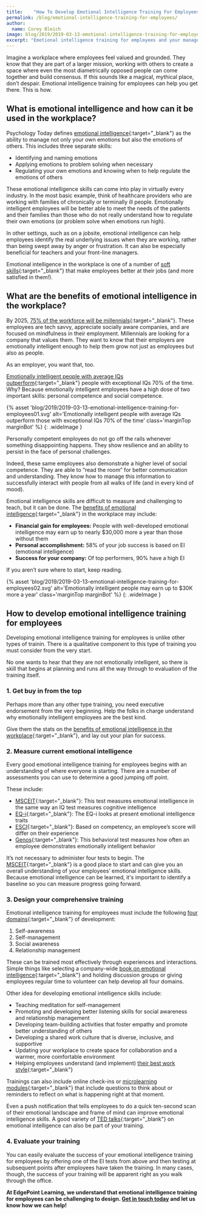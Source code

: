 ```yaml
---
title:    "How To Develop Emotional Intelligence Training For Employees"
permalink: /blog/emotional-intelligence-training-for-employees/
author:
  name: Corey Bleich
image: blog/2019/2019-03-13-emotional-intelligence-training-for-employees.jpg
excerpt: "Emotional intelligence training for employees and your managers provides many benefits, both in and out of your workplace. Here's how to train for it."
---
```


Imagine a workplace where employees feel valued and grounded. They know that they are part of a larger mission, working with others to create a space where even the most diametrically opposed people can come together and build consensus. If this sounds like a magical, mythical place, don’t despair. Emotional intelligence training for employees can help you get there. This is how. 

## What is emotional intelligence and how can it be used in the workplace?

Psychology Today defines [emotional intelligence](https://www.psychologytoday.com/us/basics/emotional-intelligence){:target="_blank"} as the ability to manage not only your own emotions but also the emotions of others. This includes three separate skills:

* Identifying and naming emotions
* Applying emotions to problem solving when necessary
* Regulating your own emotions and knowing when to help regulate the emotions of others

These emotional intelligence skills can come into play in virtually every industry. In the most basic example, think of healthcare providers who are working with families of chronically or terminally ill people. Emotionally intelligent employees will be better able to meet the needs of the patients and their families than those who do not really understand how to regulate their own emotions (or problem solve when emotions run high).

In other settings, such as on a jobsite, emotional intelligence can help employees identify the real underlying issues when they are working, rather than being swept away by anger or frustration. It can also be especially beneficial for teachers and your front-line managers.

Emotional intelligence in the workplace is one of a number of [soft skills](/blog/train-for-soft-skills/){:target="_blank"} that make employees better at their jobs (and more satisfied in them!).

## What are the benefits of emotional intelligence in the workplace?

By 2025, [75% of the workforce will be millennials](http://www.hartfordbusiness.com/article/20140818/PRINTEDITION/140819969/millennials-to-take-over-by-2025){:target="_blank"}. These employees are tech savvy, appreciate socially aware companies, and are focused on mindfulness in their employment. Millennials are looking for a company that values them. They want to know that their employers are emotionally intelligent enough to help them grow not just as employees but also as people.

As an employer, you want that, too.

[Emotionally intelligent people with average IQs outperform](https://www.inc.com/travis-bradberry/why-you-need-emotional-intelligence-to-succeed.html){:target="_blank"} people with exceptional IQs 70% of the time. Why? Because emotionally intelligent employees have a high dose of two important skills: personal competence and social competence.

{% asset 'blog/2019/2019-03-13-emotional-intelligence-training-for-employees01.svg'
  alt='Emotionally intelligent people with average IQs outperform those with exceptional IQs 70% of the time'
  class='marginTop marginBot' %}
{: .wideImage }

Personally competent employees do not go off the rails whenever something disappointing happens. They show resilience and an ability to persist in the face of personal challenges.

Indeed, these same employees also demonstrate a higher level of social competence. They are able to “read the room” for better communication and understanding. They know how to manage this information to successfully interact with people from all walks of life (and in every kind of mood).

Emotional intelligence skills are difficult to measure and challenging to teach, but it can be done. The [benefits of emotional intelligence](http://www.talentsmart.com/){:target="_blank"} in the workplace may include:

* <strong>Financial gain for employees:</strong> People with well-developed emotional intelligence may earn up to nearly $30,000 more a year than those without them
* <strong>Personal accomplishment:</strong> 58% of your job success is based on EI (emotional intelligence)
* <strong>Success for your company:</strong> Of top performers, 90% have a high EI

If you aren’t sure where to start, keep reading.

{% asset 'blog/2019/2019-03-13-emotional-intelligence-training-for-employees02.svg'
  alt='Emotionally intelligent people may earn up to $30K more a year'
  class='marginTop marginBot' %}
{: .wideImage }

## How to develop emotional intelligence training for employees

Developing emotional intelligence training for employees is unlike other types of trainin. There is a qualitative component to this type of training you must consider from the very start.

No one wants to hear that they are not emotionally intelligent, so there is skill that begins at planning and runs all the way through to evaluation of the training itself.

### 1. Get buy in from the top

Perhaps more than any other type training, you need executive endorsement from the very beginning. Help the folks in charge understand why emotionally intelligent employees are the best kind.

Give them the stats on the [benefits of emotional intelligence in the workplace](https://www.extension.harvard.edu/professional-development/blog/emotional-intelligence-no-soft-skill){:target="_blank"}, and lay out your plan for success.

### 2. Measure current emotional intelligence

Every good emotional intelligence training for employees begins with an understanding of where everyone is starting. There are a number of assessments you can use to determine a good jumping off point.

These include:

* [MSCEIT](http://www.eiconsortium.org/measures/msceit.html){:target="_blank"}: This test measures emotional intelligence in the same way an IQ test measures cognitive intelligence
* [EQ-i](http://www.eiconsortium.org/measures/eqi.html){:target="_blank"}: The EQ-i looks at present emotional intelligence traits 
* [ESCI](http://www.eiconsortium.org/measures/eci_360.html){:target="_blank"}: Based on competency, an employee’s score will differ on their experience
* [Genos](http://www.eiconsortium.org/measures/genos.html){:target="_blank"}: This behavioral test measures how often an employee demonstrates emotionally intelligent behavior

It’s not necessary to administer four tests to begin. The [MSCEIT](https://www.mhs.com/MHS-Talent?prodname=msceit){:target="_blank"} is a good place to start and can give you an overall understanding of your employees’ emotional intelligence skills. Because emotional intelligence can be learned, it's important to identify a baseline so you can measure progress going forward.

### 3. Design your comprehensive training

Emotional intelligence training for employees must include the following [four domains](http://www.eiconsortium.org/pdf/an_ei_based_theory_of_performance.pdf){:target="_blank"} of development:

1. Self-awareness
2. Self-management
3. Social awareness
4. Relationship management

These can be trained most effectively through experiences and interactions. Simple things like selecting a company-wide [book on emotional intelligence](https://bookriot.com/2019/01/28/books-on-emotional-intelligence){:target="_blank"} and holding discussion groups or giving employees regular time to volunteer can help develop all four domains.

Other idea for developing emotional intelligence skills include:

* Teaching meditation for self-management
* Promoting and developing better listening skills for social awareness and relationship management
* Developing team-building activities that foster empathy and promote better understanding of others
* Developing a shared work culture that is diverse, inclusive, and supportive
* Updating your workplace to create space for collaboration and a warmer, more comfortable environment
* Helping employees understand (and implement) [their best work style](https://hbr.org/2017/05/do-you-know-how-each-person-on-your-team-likes-to-work){:target="_blank"}

Trainings can also include online check-ins or [microlearning modules](/blog/types-of-microlearning/){:target="_blank"} that include questions to think about or reminders to reflect on what is happening right at that moment.

Even a push notification that tells employees to do a quick ten-second scan of their emotional landscape and frame of mind can improve emotional intelligence skills. A good variety of [TED talks](https://www.inc.com/justin-bariso/5-more-brilliant-ted-talks-that-will-boost-your-emotional-intelligence.html){:target="_blank"} on emotional intelligence can also be part of your training.

### 4. Evaluate your training

You can easily evaluate the success of your emotional intelligence training for employees by offering one of the EI tests from above and then testing at subsequent points after employees have taken the training. In many cases, though, the success of your training will be apparent right as you walk through the office.

<strong>At EdgePoint Learning, we understand that emotional intelligence training for employees can be challenging to design. [Get in touch today](/contact/) and let us know how we can help!</strong>
